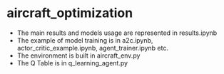 # aircraft_optimization
* The main results and models usage are represented in results.ipynb
* The example of model training is in a2c.ipynb, actor_critic_example.ipynb, agent_trainer.ipynb etc.
* The environment is built in aircraft_env.py
* The Q Table is in q_learning_agent.py


